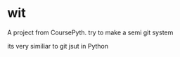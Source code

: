 # wit
A project from CoursePyth. try to make a semi git system

its very similiar to git jsut in Python
